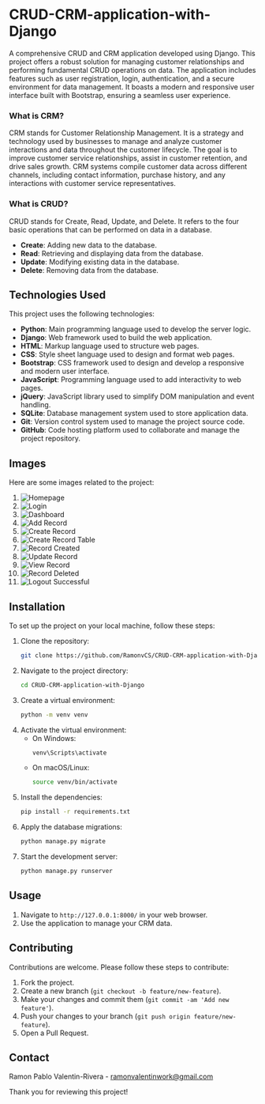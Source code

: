 # CRUD-CRM-application-with-Django

A comprehensive CRUD and CRM application developed using Django. This project offers a robust solution for managing customer relationships and performing fundamental CRUD operations on data. The application includes features such as user registration, login, authentication, and a secure environment for data management. It boasts a modern and responsive user interface built with Bootstrap, ensuring a seamless user experience.


### What is CRM?
CRM stands for Customer Relationship Management. It is a strategy and technology used by businesses to manage and analyze customer interactions and data throughout the customer lifecycle. The goal is to improve customer service relationships, assist in customer retention, and drive sales growth. CRM systems compile customer data across different channels, including contact information, purchase history, and any interactions with customer service representatives.

### What is CRUD?
CRUD stands for Create, Read, Update, and Delete. It refers to the four basic operations that can be performed on data in a database.

- **Create**: Adding new data to the database.
- **Read**: Retrieving and displaying data from the database.
- **Update**: Modifying existing data in the database.
- **Delete**: Removing data from the database.

## Technologies Used

This project uses the following technologies:

- **Python**: Main programming language used to develop the server logic.
- **Django**: Web framework used to build the web application.
- **HTML**: Markup language used to structure web pages.
- **CSS**: Style sheet language used to design and format web pages.
- **Bootstrap**: CSS framework used to design and develop a responsive and modern user interface.
- **JavaScript**: Programming language used to add interactivity to web pages.
- **jQuery**: JavaScript library used to simplify DOM manipulation and event handling.
- **SQLite**: Database management system used to store application data.
- **Git**: Version control system used to manage the project source code.
- **GitHub**: Code hosting platform used to collaborate and manage the project repository.

## Images

Here are some images related to the project:

1. ![Homepage](crm/imgs/homepage.png)
2. ![Login](crm/imgs/login_.png)
3. ![Dashboard](crm/imgs/dashboard1.png)
4. ![Add Record](crm/imgs/addrecord.png)
5. ![Create Record](crm/imgs/create_record.png)
6. ![Create Record Table](crm/imgs/create_record_table.png)
7. ![Record Created](crm/imgs/record_created.png)
8. ![Update Record](crm/imgs/update_record.png)
9. ![View Record](crm/imgs/view_record.png)
10. ![Record Deleted](crm/imgs/record_deleted.png)
11. ![Logout Successful](crm/imgs/logoutsuccessfull.png)

## Installation

To set up the project on your local machine, follow these steps:

1. Clone the repository:
    ```sh
    git clone https://github.com/RamonvCS/CRUD-CRM-application-with-Django.git
    ```
2. Navigate to the project directory:
    ```sh
    cd CRUD-CRM-application-with-Django
    ```
3. Create a virtual environment:
    ```sh
    python -m venv venv
    ```
4. Activate the virtual environment:
    - On Windows:
        ```sh
        venv\Scripts\activate
        ```
    - On macOS/Linux:
        ```sh
        source venv/bin/activate
        ```
5. Install the dependencies:
    ```sh
    pip install -r requirements.txt
    ```
6. Apply the database migrations:
    ```sh
    python manage.py migrate
    ```
7. Start the development server:
    ```sh
    python manage.py runserver
    ```

## Usage

1. Navigate to `http://127.0.0.1:8000/` in your web browser.
2. Use the application to manage your CRM data.

## Contributing

Contributions are welcome. Please follow these steps to contribute:

1. Fork the project.
2. Create a new branch (`git checkout -b feature/new-feature`).
3. Make your changes and commit them (`git commit -am 'Add new feature'`).
4. Push your changes to your branch (`git push origin feature/new-feature`).
5. Open a Pull Request.

## Contact

Ramon Pablo Valentin-Rivera - [ramonvalentinwork@gmail.com](mailto:ramonvalentinwork@gmail.com)

Thank you for reviewing this project!
